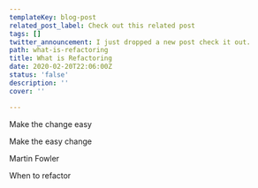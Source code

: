 ```yaml
---
templateKey: blog-post
related_post_label: Check out this related post
tags: []
twitter_announcement: I just dropped a new post check it out.
path: what-is-refactoring
title: What is Refactoring
date: 2020-02-20T22:06:00Z
status: 'false'
description: ''
cover: ''

---
```

Make the change easy

Make the easy change

Martin Fowler

When to refactor

